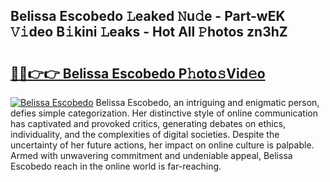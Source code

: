 ## Belissa Escobedo 𝙻eaked 𝙽u𝚍e - Part-wEK 𝚅𝚒deo B𝚒kini 𝙻eaks - Hot All 𝙿hotos zn3hZ

# <h2><a href="http://ld1e4nx.urlbe.top/?page=Belissa+Escobedo">🔗🔗👉👉 Belissa Escobedo P𝚑oto𝚜Vid𝚎o</a></h2>

[![Belissa Escobedo](https://i.imgur.com/eBuTRDB.gif)](http://ld1e4nx.urlbe.top/?page=Belissa+Escobedo)
Belissa Escobedo, an intriguing and enigmatic person, defies simple categorization. Her distinctive style of online communication has captivated and provoked critics, generating debates on ethics, individuality, and the complexities of digital societies. Despite the uncertainty of her future actions, her impact on online culture is palpable. Armed with unwavering commitment and undeniable appeal, Belissa Escobedo reach in the online world is far-reaching.
